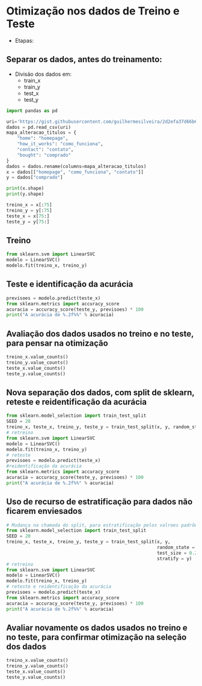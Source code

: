 # Otimização nos dados de Treino e Teste
- Etapas:

## Separar os dados, antes do treinamento:
- Divisão dos dados em:
    - train_x
    - train_y
    - test_x
    - test_y
   
```python
import pandas as pd

uri='https://gist.githubusercontent.com/guilhermesilveira/2d2efa37d66b6c84a722ea627a897ced/raw/10968b997d885cbded1c92938c7a9912ba41c615/tracking.csv'
dados = pd.read_csv(uri)
mapa_alteracao_titulos = {
    "home": "homepage",
    "how_it_works": "como_funciona",
    "contact": "contato",
    "bought": "comprado"
}
dados = dados.rename(columns=mapa_alteracao_titulos)
x = dados[["homepage", "como_funciona", "contato"]]
y = dados["comprado"]
```

```python  
print(x.shape)
print(y.shape)
```

```python
treino_x = x[:75]
treino_y = y[:75]
teste_x = x[75:]
teste_y = y[75:]
```  

## Treino
```python
from sklearn.svm import LinearSVC
modelo = LinearSVC()
modelo.fit(treino_x, treino_y)
```

## Teste e identificação da acurácia
```python
previsoes = modelo.predict(teste_x)
from sklearn.metrics import accuracy_score
acuracia = accuracy_score(teste_y, previsoes) * 100
print("A acurácia de %.2f%%" % acuracia)
```  

## Avaliação dos dados usados no treino e no teste, para pensar na otimização
```python  
treino_x.value_counts()
treino_y.value_counts()
teste_x.value_counts()
teste_y.value_counts()
```  

## Nova separação dos dados, com split de sklearn, reteste e reidentificação da acurácia
```python
from sklearn.model_selection import train_test_split
SEED = 20
treino_x, teste_x, treino_y, teste_y = train_test_split(x, y, random_state = SEED, test_size = 0.25)
# retreino
from sklearn.svm import LinearSVC
modelo = LinearSVC()
modelo.fit(treino_x, treino_y)
# reteste
previsoes = modelo.predict(teste_x)
#reidentificação da acurácia
from sklearn.metrics import accuracy_score
acuracia = accuracy_score(teste_y, previsoes) * 100
print("A acurácia de %.2f%%" % acuracia)
```  

## Uso de recurso de estratificação para dados não ficarem enviesados
```python
# Mudança na chamada do split, para estratificação pelos valroes padrões de y
from sklearn.model_selection import train_test_split
SEED = 20
treino_x, teste_x, treino_y, teste_y = train_test_split(x, y, 
                                                        random_state = SEED,
                                                        test_size = 0.25,
                                                        stratify = y)
# retreino
from sklearn.svm import LinearSVC
modelo = LinearSVC()
modelo.fit(treino_x, treino_y)
# reteste e reidentificação da acurácia
previsoes = modelo.predict(teste_x)
from sklearn.metrics import accuracy_score
acuracia = accuracy_score(teste_y, previsoes) * 100
print("A acurácia de %.2f%%" % acuracia)
```  

## Avaliar novamente os dados usados no treino e no teste, para confirmar otimização na seleção dos dados
```python  
treino_x.value_counts()
treino_y.value_counts()
teste_x.value_counts()
teste_y.value_counts()
```  
